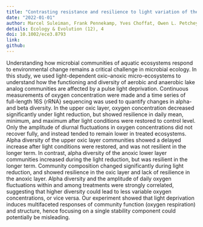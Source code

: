 ```yaml
---
title: "Contrasting resistance and resilience to light variation of the coupled oxic and anoxic components of an experimental microbial ecosystem"
date: "2022-01-01"
author: Marcel Suleiman, Frank Pennekamp, Yves Choffat, Owen L. Petchey
details: Ecology & Evolution (12), 4
doi: 10.1002/ece3.8793
link:
github:
---
```


Understanding how microbial communities of aquatic ecosystems respond to environmental change remains a critical challenge in microbial ecology. In this study, we used light-dependent oxic–anoxic micro-ecosystems to understand how the functioning and diversity of aerobic and anaerobic lake analog communities are affected by a pulse light deprivation. Continuous measurements of oxygen concentration were made and a time series of full-length 16S {rRNA} sequencing was used to quantify changes in alpha- and beta diversity. In the upper oxic layer, oxygen concentration decreased significantly under light reduction, but showed resilience in daily mean, minimum, and maximum after light conditions were restored to control level. Only the amplitude of diurnal fluctuations in oxygen concentrations did not recover fully, and instead tended to remain lower in treated ecosystems. Alpha diversity of the upper oxic layer communities showed a delayed increase after light conditions were restored, and was not resilient in the longer term. In contrast, alpha diversity of the anoxic lower layer communities increased during the light reduction, but was resilient in the longer term. Community composition changed significantly during light reduction, and showed resilience in the oxic layer and lack of resilience in the anoxic layer. Alpha diversity and the amplitude of daily oxygen fluctuations within and among treatments were strongly correlated, suggesting that higher diversity could lead to less variable oxygen concentrations, or vice versa. Our experiment showed that light deprivation induces multifaceted responses of community function (oxygen respiration) and structure, hence focusing on a single stability component could potentially be misleading.



